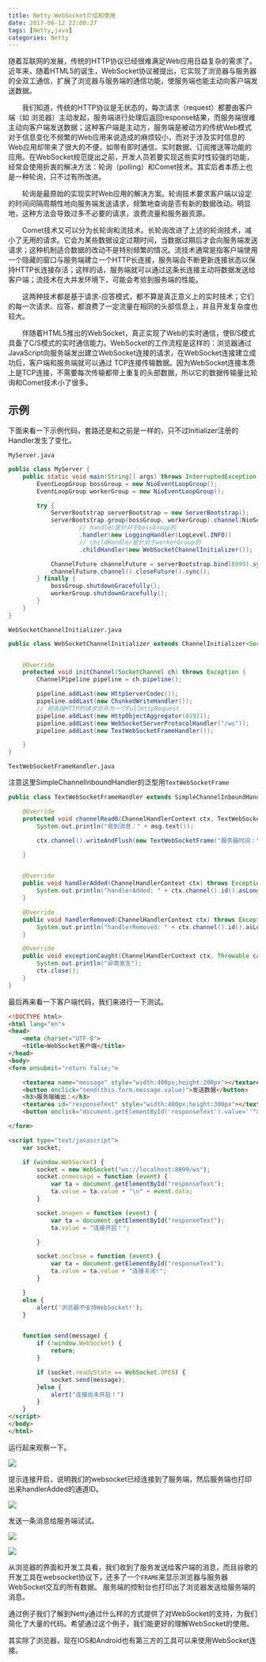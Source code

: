 ```yaml
---
title: Netty-WebSocket介绍和使用
date: 2017-06-12 22:00:27
tags: [Netty,java]
categories: Netty
---
```


随着互联网的发展，传统的HTTP协议已经很难满足Web应用日益复杂的需求了。近年来，随着HTML5的诞生，WebSocket协议被提出，它实现了浏览器与服务器的全双工通信，扩展了浏览器与服务端的通信功能，使服务端也能主动向客户端发送数据。

　　我们知道，传统的HTTP协议是无状态的，每次请求（request）都要由客户端（如 浏览器）主动发起，服务端进行处理后返回response结果，而服务端很难主动向客户端发送数据；这种客户端是主动方，服务端是被动方的传统Web模式 对于信息变化不频繁的Web应用来说造成的麻烦较小，而对于涉及实时信息的Web应用却带来了很大的不便，如带有即时通信、实时数据、订阅推送等功能的应用。在WebSocket规范提出之前，开发人员若要实现这些实时性较强的功能，经常会使用折衷的解决方法：轮询（polling）和Comet技术。其实后者本质上也是一种轮询，只不过有所改进。
　　
<!--more-->
　　轮询是最原始的实现实时Web应用的解决方案。轮询技术要求客户端以设定的时间间隔周期性地向服务端发送请求，频繁地查询是否有新的数据改动。明显地，这种方法会导致过多不必要的请求，浪费流量和服务器资源。

　　Comet技术又可以分为长轮询和流技术。长轮询改进了上述的轮询技术，减小了无用的请求。它会为某些数据设定过期时间，当数据过期后才会向服务端发送请求；这种机制适合数据的改动不是特别频繁的情况。流技术通常是指客户端使用一个隐藏的窗口与服务端建立一个HTTP长连接，服务端会不断更新连接状态以保持HTTP长连接存活；这样的话，服务端就可以通过这条长连接主动将数据发送给客户端；流技术在大并发环境下，可能会考验到服务端的性能。

　　这两种技术都是基于请求-应答模式，都不算是真正意义上的实时技术；它们的每一次请求、应答，都浪费了一定流量在相同的头部信息上，并且开发复杂度也较大。

　　伴随着HTML5推出的WebSocket，真正实现了Web的实时通信，使B/S模式具备了C/S模式的实时通信能力。WebSocket的工作流程是这样的：浏览器通过JavaScript向服务端发出建立WebSocket连接的请求，在WebSocket连接建立成功后，客户端和服务端就可以通过 TCP连接传输数据。因为WebSocket连接本质上是TCP连接，不需要每次传输都带上重复的头部数据，所以它的数据传输量比轮询和Comet技术小了很多。　　
　　
　　
## 示例

下面来看一下示例代码，套路还是和之前是一样的，只不过Initializer注册的Handler发生了变化。

`MyServer.java`

```java
public class MyServer {
    public static void main(String[] args) throws InterruptedException {
        EventLoopGroup bossGroup = new NioEventLoopGroup();
        EventLoopGroup workerGroup = new NioEventLoopGroup();

        try {
            ServerBootstrap serverBootstrap = new ServerBootstrap();
            serverBootstrap.group(bossGroup, workerGroup).channel(NioServerSocketChannel.class)
                    // handler是针对于bossGroup的
                    .handler(new LoggingHandler(LogLevel.INFO))
                    // childHandler是针对于workerGroup的
                    .childHandler(new WebSocketChannelInitializer());

            ChannelFuture channelFuture = serverBootstrap.bind(8899).sync();
            channelFuture.channel().closeFuture().sync();
        } finally {
            bossGroup.shutdownGracefully();
            workerGroup.shutdownGracefully();
        }
    }
}
```


`WebSocketChannelInitializer.java`

```java
public class WebSocketChannelInitializer extends ChannelInitializer<SocketChannel> {


    @Override
    protected void initChannel(SocketChannel ch) throws Exception {
        ChannelPipeline pipeline = ch.pipeline();

        pipeline.addLast(new HttpServerCodec());
        pipeline.addLast(new ChunkedWriteHandler());
        // 把各段HTTP的请求合并为一个FullHttpRequest
        pipeline.addLast(new HttpObjectAggregator(8192));
        pipeline.addLast(new WebSocketServerProtocolHandler("/ws"));
        pipeline.addLast(new TextWebSocketFrameHandler());

    }
}
```

`TextWebSocketFrameHandler.java`

注意这里SimpleChannelInboundHandler的泛型用`TextWebSocketFrame`

```java
public class TextWebSocketFrameHandler extends SimpleChannelInboundHandler<TextWebSocketFrame> {

    @Override
    protected void channelRead0(ChannelHandlerContext ctx, TextWebSocketFrame msg) throws Exception {
        System.out.println("收到消息：" + msg.text());

        ctx.channel().writeAndFlush(new TextWebSocketFrame("服务器时间：" + LocalDateTime.now()));

    }


    @Override
    public void handlerAdded(ChannelHandlerContext ctx) throws Exception {
        System.out.println("handlerAdded: " + ctx.channel().id().asLongText());
    }

    @Override
    public void handlerRemoved(ChannelHandlerContext ctx) throws Exception {
        System.out.println("handlerRemoved: " + ctx.channel().id().asLongText());
    }

    @Override
    public void exceptionCaught(ChannelHandlerContext ctx, Throwable cause) throws Exception {
        System.out.println("异常发生");
        ctx.close();
    }
}

```

最后再来看一下客户端代码，我们来进行一下测试。

```html
<!DOCTYPE html>
<html lang="en">
<head>
    <meta charset="UTF-8">
    <title>WebSocket客户端</title>
</head>
<body>
<form onsubmit="return false;">

    <textarea name="message" style="width:400px;height:200px"></textarea>
    <button onclick="send(this.form.message.value)">发送数据</button>
    <h3>服务端输出：</h3>
    <textarea id="responseText" style="width:400px;height:300px"></textarea>
    <button onclick="document.getElementById('responseText').value=''">清空内容</button>

</form>

<script type="text/javascript">
    var socket;

    if (window.WebSocket) {
        socket = new WebSocket("ws://localhost:8899/ws");
        socket.onmessage = function (event) {
            var ta = document.getElementById("responseText");
            ta.value = ta.value + "\n" + event.data;
        }

        socket.onopen = function (event) {
            var ta = document.getElementById("responseText");
            ta.value = "连接开启！";

        }

        socket.onclose = function (event) {
            var ta = document.getElementById("responseText");
            ta.value = ta.value + "连接关闭!";
        }

    }
    else {
        alert('浏览器不支持WebSocket!');
    }


    function send(message) {
        if (!window.WebSocket) {
            return;
        }

        if (socket.readyState == WebSocket.OPEN) {
            socket.send(message);
        }else {
            alert("连接尚未开启！")
        }
    }
</script>
</body>
</html>
```

运行起来观察一下。

![](http://7xs4nh.com1.z0.glb.clouddn.com/QQ20170613-211845.png)

提示连接开启，说明我们的websocket已经连接到了服务端，然后服务端也打印出来handlerAdded的通道ID。

![](http://7xs4nh.com1.z0.glb.clouddn.com/%E5%B1%8F%E5%B9%95%E5%BF%AB%E7%85%A7%202017-06-13%20%E4%B8%8B%E5%8D%889.21.24.png)

发送一条消息给服务端试试。

![](http://7xs4nh.com1.z0.glb.clouddn.com/QQ20170613-212539.png)

![](http://7xs4nh.com1.z0.glb.clouddn.com/QQ20170613-212926@2x.png)

从浏览器的界面和开发工具看，我们收到了服务发送给客户端的消息，而且谷歌的开发工具在websocket协议下，还多了一个`FRAME`来显示浏览器与服务器WebSocket交互的所有数据。
服务端的控制台也打印出了浏览器发送给服务端的消息。

通过例子我们了解到Netty通过什么样的方式提供了对WebSocket的支持，为我们简化了大量的代码。希望通过这个例子，我们能更好的理解WebSocket的使用。

其实除了浏览器，现在IOS和Android也有第三方的工具可以来使用WebSocket连接。